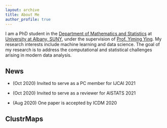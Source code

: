 ```yaml
---
layout: archive
title: About Me
author_profile: true
---
```


I am a PhD student in the [Department of Mathematics and Statistics](https://www.albany.edu/math) at [University at Albany, SUNY](https://www.albany.edu/), under the supervision of [Prof. Yiming Ying](https://www.albany.edu/~yy298919/). My research interests include machine learning and data science. The goal of my research is to address the computational and statistical challenges arising in modern data analysis.

## News

* (Oct 2020) Invited to serve as a PC member for IJCAI 2021

* (Oct 2020) Invited to serve as a reviewer for AISTATS 2021

* (Aug 2020) One paper is accepted by ICDM 2020

## ClustrMaps

<script type='text/javascript' id='clustrmaps' src='//cdn.clustrmaps.com/map_v2.js?cl=ffffff&w=386&t=n&d=SDmmhatKNFc_Nfgc4DN9vMhZR3AqerZqTXMV-ftRQaU'></script>
